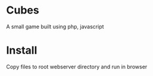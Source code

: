 # Cubes
A small game built using php, javascript

# Install
Copy files to root webserver directory and run in browser

